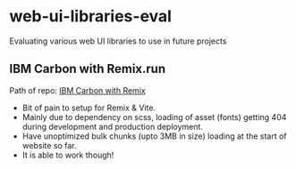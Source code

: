 # web-ui-libraries-eval

Evaluating various web UI libraries to use in future projects

## IBM Carbon with Remix.run

Path of repo: [IBM Carbon with Remix](with-remix/ibm-carbon/README.md)

- Bit of pain to setup for Remix & Vite.
- Mainly due to dependency on scss, loading of asset (fonts) getting 404 during development and production deployment.
- Have unoptimized bulk chunks (upto 3MB in size) loading at the start of website so far.
- It is able to work though!
